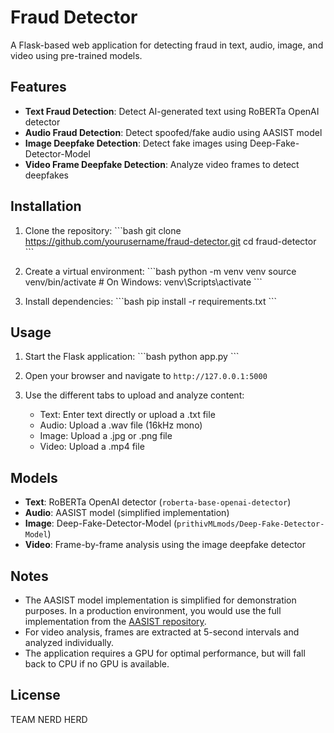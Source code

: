 # Fraud Detector

A Flask-based web application for detecting fraud in text, audio, image, and video using pre-trained models.

## Features

- **Text Fraud Detection**: Detect AI-generated text using RoBERTa OpenAI detector
- **Audio Fraud Detection**: Detect spoofed/fake audio using AASIST model
- **Image Deepfake Detection**: Detect fake images using Deep-Fake-Detector-Model
- **Video Frame Deepfake Detection**: Analyze video frames to detect deepfakes

## Installation

1. Clone the repository:
\`\`\`bash
git clone https://github.com/yourusername/fraud-detector.git
cd fraud-detector
\`\`\`

2. Create a virtual environment:
\`\`\`bash
python -m venv venv
source venv/bin/activate  # On Windows: venv\Scripts\activate
\`\`\`

3. Install dependencies:
\`\`\`bash
pip install -r requirements.txt
\`\`\`

## Usage

1. Start the Flask application:
\`\`\`bash
python app.py
\`\`\`

2. Open your browser and navigate to `http://127.0.0.1:5000`

3. Use the different tabs to upload and analyze content:
   - Text: Enter text directly or upload a .txt file
   - Audio: Upload a .wav file (16kHz mono)
   - Image: Upload a .jpg or .png file
   - Video: Upload a .mp4 file

## Models

- **Text**: RoBERTa OpenAI detector (`roberta-base-openai-detector`)
- **Audio**: AASIST model (simplified implementation)
- **Image**: Deep-Fake-Detector-Model (`prithivMLmods/Deep-Fake-Detector-Model`)
- **Video**: Frame-by-frame analysis using the image deepfake detector

## Notes

- The AASIST model implementation is simplified for demonstration purposes. In a production environment, you would use the full implementation from the [AASIST repository](https://github.com/clovaai/aasist).
- For video analysis, frames are extracted at 5-second intervals and analyzed individually.
- The application requires a GPU for optimal performance, but will fall back to CPU if no GPU is available.

## License

TEAM NERD HERD